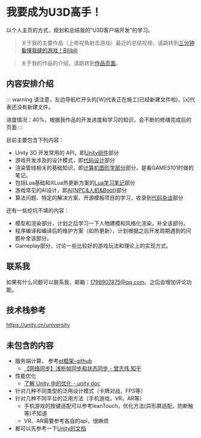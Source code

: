 # 我要成为U3D高手！

以个人主页的方式，规划和总结我的“U3D客户端开发”的学习。

> 关于我的主要作品（上帝视角射击游戏）最近的总结视频，请跳转到[三分钟看懂我缝的游戏！Bilibili](https://www.bilibili.com/video/BV136421g7vi)

> 关于我的作品的介绍，请跳转到[作品页面](./Projects/index)。

## 内容安排介绍
::: warning
请注意，左边导航栏开头的[W]代表正在施工(已经新建文件啦)，[x]代表还没有新建文件。

进度情况：40%，根据我作品的开发进度和学习的知识，会不断的修缮完成后的页面
:::

目前主要包含下列内容：
- Unity 3D 开发常用的 API，即[Unity组件](./UnityComponent/index.md)部分
- 游戏开发涉及的设计模式，即[代码设计](./GameCodeDesign/index.md)部分
- 渲染管线相关的基础知识，即[计算机图形学部分](./ComputerGraphics/index.md)部分，是看GAMES101时做的笔记。
- 包括Lua基础和XLua热更新方案的[Lua学习笔记](./Lua/index.md)部分
- 游戏常见的AI设计，即[AI(NPC&人机&Boot)](./AI/index.md)部分
- 算法问题、特定的解决方案、开源模板项目的学习，收录到[代码杂谈](./CodingRamble/index.md)部分

还有一些挖坑不填的内容：
- 模型和渲染部分，计划之后学习一下人物建模和风格化渲染，补全该部分。
- 程序编译和编译后的维护方案（如热更新），计划根据之后开发周期遇到的问题补全该部分。
- Gameplay部分，讨论一些比较好的游戏玩法和理论上的实现方式。

## 联系我

如果有什么问题可以联系我，邮箱：1798907875@qq.com。之后会增加评论功能。

## 技术栈参考

https://unity.cn/university


## 未包含的内容

- 服务端计算， 参考[et框架-github](https://github.com/egametang/ET/tree/master)
    - [【网络同步】浅析帧同步和状态同步 - 曾志伟 知乎](https://zhuanlan.zhihu.com/p/357973435?utm_id=0)
- 性能优化
    - [了解 Unity 中的优化 - unity doc](https://docs.unity3d.com/cn/current/Manual/BestPracticeUnderstandingPerformanceInUnity.html)
- 针对几种不同类型的泛用设计模式（卡牌对战，FPS等）
- 针对几种不同平台的泛用方法（手机游戏，VR，AR等）
    - 手机游戏的按键适配可以参考leanTouch，优化方法(异形屏适配，防断触等)不知道
    - VR、AR需要参考各自的api，很麻烦
- 都可以先参考一下[Unity的文档](https://docs.unity3d.com)